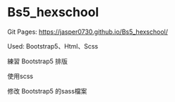 # Bs5_hexschool

Git Pages: https://jasper0730.github.io/Bs5_hexschool/

Used: Bootstrap5、Html、Scss

練習 Bootstrap5 排版

使用scss

修改 Bootstrap5 的sass檔案
